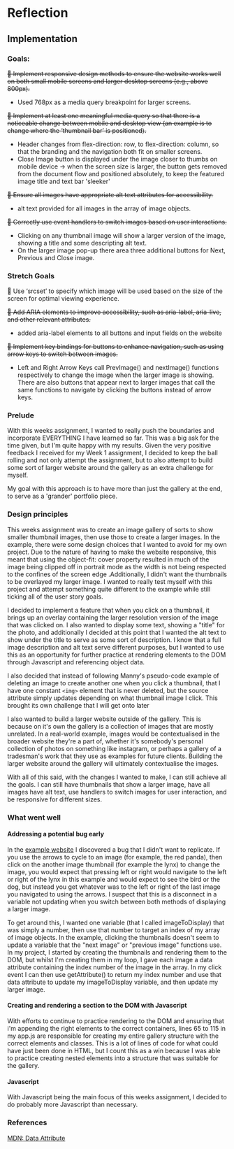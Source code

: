 # Reflection

## Implementation

### Goals:

~~🎯 Implement responsive design methods to ensure the website works well on both small mobile screens and larger desktop screens (e.g., above 800px).~~

- Used 768px as a media query breakpoint for larger screens.

~~🎯 Implement at least one meaningful media query so that there is a noticeable change between mobile and desktop view (an example is to change where the ‘thumbnail bar’ is positioned).~~

- Header changes from flex-direction: row, to flex-direction: column, so that the branding and the navigation both fit on smaller screens.
- Close Image button is displayed under the image closer to thumbs on mobile device -> when the screen size is larger, the button gets removed from the document flow and positioned absolutely, to keep the featured image title and text bar 'sleeker'

~~🎯 Ensure all images have appropriate alt text attributes for accessibility.~~

- alt text provided for all images in the array of image objects.

~~🎯 Correctly use event handlers to switch images based on user interactions.~~

- Clicking on any thumbnail image will show a larger version of the image, showing a title and some descripting alt text.
- On the larger image pop-up there area three additional buttons for Next, Previous and Close image.

### Stretch Goals

🏹 Use ‘srcset’ to specify which image will be used based on the size of the screen for optimal viewing experience.

~~🏹 Add ARIA elements to improve accessibility, such as aria-label, aria-live, and other relevant attributes.~~

- added aria-label elements to all buttons and input fields on the website

~~🏹 Implement key bindings for buttons to enhance navigation, such as using arrow keys to switch between images.~~

- Left and Right Arrow Keys call PrevImage() and nextImage() functions respectively to change the image when the larger image is showing. There are also buttons that appear next to larger images that call the same functions to navigate by clicking the buttons instead of arrow keys.

### Prelude

With this weeks assignment, I wanted to really push the boundaries and incorporate EVERYTHING I have learned so far. This was a big ask for the time given, but I'm quite happy with my results. Given the very positive feedback I received for my Week 1 assignment, I decided to keep the ball rolling and not only attempt the assignment, but to also attempt to build some sort of larger website around the gallery as an extra challenge for myself.

My goal with this approach is to have more than just the gallery at the end, to serve as a 'grander' portfolio piece.

### Design principles

This weeks assignment was to create an image gallery of sorts to show smaller thumbnail images, then use those to create a larger images. In the example, there were some design choices that I wanted to avoid for my own project. Due to the nature of having to make the website responsive, this meant that using the object-fit: cover property resulted in much of the image being clipped off in portrait mode as the width is not being respected to the confines of the screen edge .Additionally, I didn't want the thumbnails to be overlayed my larger image. I wanted to really test myself with this project and attempt something quite different to the example while still ticking all of the user story goals.

I decided to implement a feature that when you click on a thumbnail, it brings up an overlay containing the larger resolution version of the image that was clicked on. I also wanted to display some text, showing a "title" for the photo, and additionally I decided at this point that I wanted the alt text to show under the title to serve as some sort of description. I know that a full image description and alt text serve different purposes, but I wanted to use this as an opportunity for further practice at rendering elements to the DOM through Javascript and referencing object data.

I also decided that instead of following Manny's pseudo-code example of deleting an image to create another one when you click a thumbnail, that I have one constant `<img>` element that is never deleted, but the source attribute simply updates depending on what thumbnail image I click. This brought its own challenge that I will get onto later

I also wanted to build a larger website outside of the gallery. This is because on it's own the gallery is a collection of images that are mostly unrelated. In a real-world example, images would be contextualised in the broader website they're a part of, whether it's somebody's personal collection of photos on something like instagram, or perhaps a gallery of a tradesman's work that they use as examples for future clients. Building the larger website around the gallery will ultimately contextualise the images.

With all of this said, with the changes I wanted to make, I can still achieve all the goals. I can still have thumbnails that show a larger image, have all images have alt text, use handlers to switch images for user interaction, and be responsive for different sizes.

### What went well

#### Addressing a potential bug early

In the [example website](https://image-galleryv2.vercel.app/) I discovered a bug that I didn't want to replicate. If you use the arrows to cycle to an image (for example, the red panda), then click on the another image thumbnail (for example the lynx) to change the image, you would expect that pressing left or right would navigate to the left or right of the lynx in this example and would expect to see the bird or the dog, but instead you get whatever was to the left or right of the last image you navigated to using the arrows. I suspect that this is a disconnect in a variable not updating when you switch between both methods of displaying a larger image.

To get around this, I wanted one variable (that I called imageToDisplay) that was simply a number, then use that number to target an index of my array of image objects. In the example, clicking the thumbnails doesn't seem to update a variable that the "next image" or "previous image" functions use. In my project, I started by creating the thumbnails and rendering them to the DOM, but whilst I'm creating them in my loop, I gave each image a data attribute containing the index number of the image in the array. In my click event I can then use getAttribute() to return my index number and use that data attribute to update my imageToDisplay variable, and then update my larger image.

#### Creating and rendering a section to the DOM with Javascript

With efforts to continue to practice rendering to the DOM and ensuring that i'm appending the right elements to the correct containers, lines 65 to 115 in my app.js are responsible for creating my entire gallery structure with the correct elements and classes. This is a lot of lines of code for what could have just been done in HTML, but I count this as a win because I was able to practice creating nested elements into a structure that was suitable for the gallery.

#### Javascript

With Javascript being the main focus of this weeks assignment, I decided to do probably more Javascript than necessary.

### References

[MDN: Data Attribute](https://developer.mozilla.org/en-US/docs/Web/HTML/Reference/Global_attributes/data-*)
